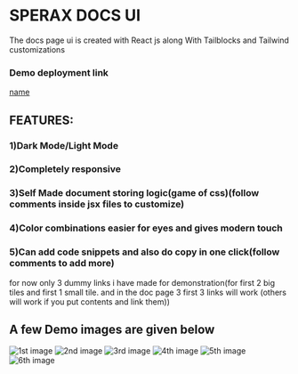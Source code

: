 # SPERAX DOCS UI

The docs page ui is created with React js along With Tailblocks and Tailwind customizations

### Demo deployment link
[name](limk)


## FEATURES:

### 1)Dark Mode/Light Mode
### 2)Completely responsive
### 3)Self Made document storing logic(game of css)(follow comments inside jsx files to customize)
### 4)Color combinations easier for eyes and gives modern touch
### 5)Can add code snippets and also do copy in one click(follow comments to add more)


for now only 3 dummy links i have made for demonstration(for first 2 big tiles and first 1 small tile. and in the doc page 3 first 3 links will work (others will work if you put contents and link them))

## A few Demo images are given below


![1st image](https://github.com/rupak2001/SPEARX_NAGV_UI/blob/main/readme_images/1.png)
![2nd image](https://github.com/rupak2001/SPEARX_NAGV_UI/blob/main/readme_images/2.png)
![3rd image](https://github.com/rupak2001/SPEARX_NAGV_UI/blob/main/readme_images/3.png)
![4th image](https://github.com/rupak2001/SPEARX_NAGV_UI/blob/main/readme_images/4.png)
![5th image](https://github.com/rupak2001/SPEARX_NAGV_UI/blob/main/readme_images/5.png)
![6th image](https://github.com/rupak2001/SPEARX_NAGV_UI/blob/main/readme_images/6.png)



